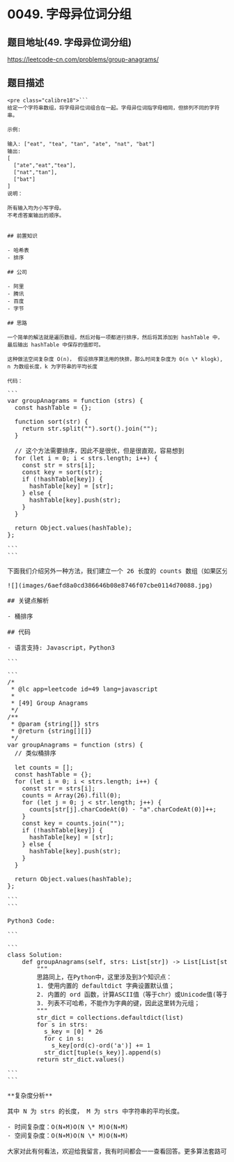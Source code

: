 # 0049. 字母异位词分组

## 题目地址(49. 字母异位词分组)

<https://leetcode-cn.com/problems/group-anagrams/>

## 题目描述

```
<pre class="calibre18">```
给定一个字符串数组，将字母异位词组合在一起。字母异位词指字母相同，但排列不同的字符串。

示例:

输入: ["eat", "tea", "tan", "ate", "nat", "bat"]
输出:
[
  ["ate","eat","tea"],
  ["nat","tan"],
  ["bat"]
]
说明：

所有输入均为小写字母。
不考虑答案输出的顺序。

```
```

## 前置知识

- 哈希表
- 排序

## 公司

- 阿里
- 腾讯
- 百度
- 字节

## 思路

一个简单的解法就是遍历数组，然后对每一项都进行排序，然后将其添加到 hashTable 中，最后输出 hashTable 中保存的值即可。

这种做法空间复杂度 O(n)， 假设排序算法用的快排，那么时间复杂度为 O(n \* klogk), n 为数组长度，k 为字符串的平均长度

代码：

```
<pre class="calibre18">```
<span class="hljs-keyword">var</span> groupAnagrams = <span class="hljs-function"><span class="hljs-keyword">function</span> (<span class="hljs-params">strs</span>) </span>{
  <span class="hljs-keyword">const</span> hashTable = {};

  <span class="hljs-function"><span class="hljs-keyword">function</span> <span class="hljs-title">sort</span>(<span class="hljs-params">str</span>) </span>{
    <span class="hljs-keyword">return</span> str.split(<span class="hljs-string">""</span>).sort().join(<span class="hljs-string">""</span>);
  }

  <span class="hljs-title">// 这个方法需要排序，因此不是很优，但是很直观，容易想到</span>
  <span class="hljs-keyword">for</span> (<span class="hljs-keyword">let</span> i = <span class="hljs-params">0</span>; i < strs.length; i++) {
    <span class="hljs-keyword">const</span> str = strs[i];
    <span class="hljs-keyword">const</span> key = sort(str);
    <span class="hljs-keyword">if</span> (!hashTable[key]) {
      hashTable[key] = [str];
    } <span class="hljs-keyword">else</span> {
      hashTable[key].push(str);
    }
  }

  <span class="hljs-keyword">return</span> <span class="hljs-params">Object</span>.values(hashTable);
};

```
```

下面我们介绍另外一种方法，我们建立一个 26 长度的 counts 数组（如果区分大小写，我们可以建立 52 个，如果支持其他字符依次类推）。 然后我们给每一个字符一个固定的数组下标，然后我们只需要更新每个字符出现的次数。 最后形成的 counts 数组如果一致，则说明他们可以通过 交换顺序得到。这种算法空间复杂度 O(n), 时间复杂度 O(n \* k), n 为数组长度，k 为字符串的平均长度.

![](images/6aefd8a0cd386646b08e8746f07cbe0114d70088.jpg)

## 关键点解析

- 桶排序

## 代码

- 语言支持: Javascript，Python3

```
<pre class="calibre18">```
<span class="hljs-title">/*
 * @lc app=leetcode id=49 lang=javascript
 *
 * [49] Group Anagrams
 */</span>
<span class="hljs-title">/**
 * @param {string[]} strs
 * @return {string[][]}
 */</span>
<span class="hljs-keyword">var</span> groupAnagrams = <span class="hljs-function"><span class="hljs-keyword">function</span> (<span class="hljs-params">strs</span>) </span>{
  <span class="hljs-title">// 类似桶排序</span>

  <span class="hljs-keyword">let</span> counts = [];
  <span class="hljs-keyword">const</span> hashTable = {};
  <span class="hljs-keyword">for</span> (<span class="hljs-keyword">let</span> i = <span class="hljs-params">0</span>; i < strs.length; i++) {
    <span class="hljs-keyword">const</span> str = strs[i];
    counts = <span class="hljs-params">Array</span>(<span class="hljs-params">26</span>).fill(<span class="hljs-params">0</span>);
    <span class="hljs-keyword">for</span> (<span class="hljs-keyword">let</span> j = <span class="hljs-params">0</span>; j < str.length; j++) {
      counts[str[j].charCodeAt(<span class="hljs-params">0</span>) - <span class="hljs-string">"a"</span>.charCodeAt(<span class="hljs-params">0</span>)]++;
    }
    <span class="hljs-keyword">const</span> key = counts.join(<span class="hljs-string">""</span>);
    <span class="hljs-keyword">if</span> (!hashTable[key]) {
      hashTable[key] = [str];
    } <span class="hljs-keyword">else</span> {
      hashTable[key].push(str);
    }
  }

  <span class="hljs-keyword">return</span> <span class="hljs-params">Object</span>.values(hashTable);
};

```
```

Python3 Code:

```
<pre class="calibre18">```
<span class="hljs-class"><span class="hljs-keyword">class</span> <span class="hljs-title">Solution</span>:</span>
    <span class="hljs-function"><span class="hljs-keyword">def</span> <span class="hljs-title">groupAnagrams</span><span class="hljs-params">(self, strs: List[str])</span> -> List[List[str]]:</span>
        <span class="hljs-string">"""
        思路同上，在Python中，这里涉及到3个知识点：
        1. 使用内置的 defaultdict 字典设置默认值；
        2. 内置的 ord 函数，计算ASCII值（等于chr）或Unicode值(等于unichr)；
        3. 列表不可哈希，不能作为字典的键，因此这里转为元组；
        """</span>
        str_dict = collections.defaultdict(list)
        <span class="hljs-keyword">for</span> s <span class="hljs-keyword">in</span> strs:
          s_key = [<span class="hljs-params">0</span>] * <span class="hljs-params">26</span>
          <span class="hljs-keyword">for</span> c <span class="hljs-keyword">in</span> s:
            s_key[ord(c)-ord(<span class="hljs-string">'a'</span>)] += <span class="hljs-params">1</span>
          str_dict[tuple(s_key)].append(s)
        <span class="hljs-keyword">return</span> str_dict.values()

```
```

**复杂度分析**

其中 N 为 strs 的长度， M 为 strs 中字符串的平均长度。

- 时间复杂度：O(N∗M)O(N \* M)O(N∗M)
- 空间复杂度：O(N∗M)O(N \* M)O(N∗M)

大家对此有何看法，欢迎给我留言，我有时间都会一一查看回答。更多算法套路可以访问我的 LeetCode 题解仓库：<https://github.com/azl397985856/leetcode> 。 目前已经 37K star 啦。 大家也可以关注我的公众号《力扣加加》带你啃下算法这块硬骨头。 ![](images/6544564e577c3c2404c48edb29af7e19eb1c2cb9.jpg)